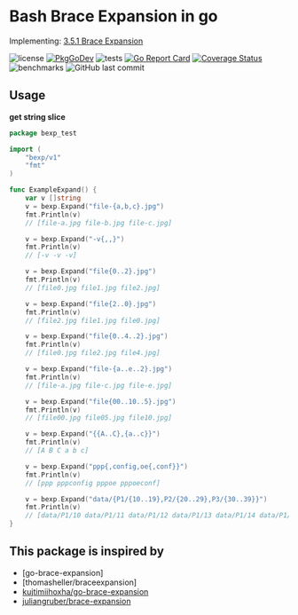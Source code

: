 # Bash Brace Expansion in go

Implementing: [3.5.1 Brace Expansion][bash-be]

![license](https://img.shields.io/github/license/mkungla/bexp)
[![PkgGoDev](https://pkg.go.dev/badge/github.com/mkungla/bexp/v1)](https://pkg.go.dev/github.com/mkungla/bexp/v1)
![tests](https://github.com/mkungla/bexp/workflows/tests/badge.svg)
[![Go Report Card](https://goreportcard.com/badge/github.com/mkungla/bexp)](https://goreportcard.com/report/github.com/mkungla/bexp)
[![Coverage Status](https://coveralls.io/repos/github/mkungla/bexp/badge.svg?branch=main)](https://coveralls.io/github/mkungla/bexp?branch=main)
![benchmarks](https://github.com/mkungla/bexp/workflows/benchmarks/badge.svg)
![GitHub last commit](https://img.shields.io/github/last-commit/mkungla/bexp)
## Usage

**get string slice**
```go
package bexp_test

import (
	"bexp/v1"
	"fmt"
)

func ExampleExpand() {
	var v []string
	v = bexp.Expand("file-{a,b,c}.jpg")
	fmt.Println(v)
	// [file-a.jpg file-b.jpg file-c.jpg]

	v = bexp.Expand("-v{,,}")
	fmt.Println(v)
	// [-v -v -v]

	v = bexp.Expand("file{0..2}.jpg")
	fmt.Println(v)
	// [file0.jpg file1.jpg file2.jpg]

	v = bexp.Expand("file{2..0}.jpg")
	fmt.Println(v)
	// [file2.jpg file1.jpg file0.jpg]

	v = bexp.Expand("file{0..4..2}.jpg")
	fmt.Println(v)
	// [file0.jpg file2.jpg file4.jpg]

	v = bexp.Expand("file-{a..e..2}.jpg")
	fmt.Println(v)
	// [file-a.jpg file-c.jpg file-e.jpg]

	v = bexp.Expand("file{00..10..5}.jpg")
	fmt.Println(v)
	// [file00.jpg file05.jpg file10.jpg]

	v = bexp.Expand("{{A..C},{a..c}}")
	fmt.Println(v)
	// [A B C a b c]

	v = bexp.Expand("ppp{,config,oe{,conf}}")
	fmt.Println(v)
	// [ppp pppconfig pppoe pppoeconf]

	v = bexp.Expand("data/{P1/{10..19},P2/{20..29},P3/{30..39}}")
	fmt.Println(v)
	// [data/P1/10 data/P1/11 data/P1/12 data/P1/13 data/P1/14 data/P1/15 data/P1/16 data/P1/17 data/P1/18 data/P1/19 data/P2/20 data/P2/21 data/P2/22 data/P2/23 data/P2/24 data/P2/25 data/P2/26 data/P2/27 data/P2/28 data/P2/29 data/P3/30 data/P3/31 data/P3/32 data/P3/33 data/P3/34 data/P3/35 data/P3/36 data/P3/37 data/P3/38 data/P3/39]
}
```

## This package is inspired by
- [go-brace-expansion]
- [thomasheller/braceexpansion]
- [kujtimiihoxha/go-brace-expansion]
- [juliangruber/brace-expansion]

<!-- LINKS -->
[bash-be]: https://www.gnu.org/software/bash/manual/html_node/Brace-Expansion.html
[kujtimiihoxha/go-brace-expansion]: https://github.com/kujtimiihoxha/go-brace-expansion
[braceexpansion]: https://github.com/thomasheller/braceexpansion
[juliangruber/brace-expansion]: https://github.com/kujtimiihoxha/go-balanced-match
